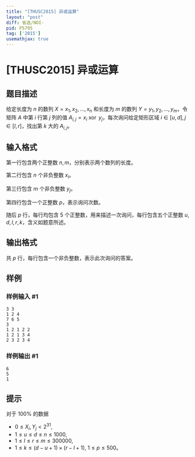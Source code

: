 ```yaml
---
title: "[THUSC2015] 异或运算"
layout: "post"
diff: 省选/NOI-
pid: P5795
tag: ['2015']
usemathjax: true
---
```


# [THUSC2015] 异或运算
## 题目描述

给定长度为 $n$ 的数列 $X={x_1,x_2,...,x_n}$ 和长度为 $m$ 的数列 $Y={y_1,y_2,...,y_m}$，令矩阵 $A$ 中第 $i$ 行第 $j$ 列的值 $A_{i,j}=x_i\ \operatorname{xor}\ y_j$，每次询问给定矩形区域 $i∈[u,d],j∈[l,r]$，找出第 $k$ 大的 $A_{i,j}$。
## 输入格式

第一行包含两个正整数 $n,m$，分别表示两个数列的长度。

第二行包含 $n$ 个非负整数 $x_i$。

第三行包含 $m$ 个非负整数 $y_j$。

第四行包含一个正整数 $p$，表示询问次数。

随后 $p$ 行，每行均包含 $5$ 个正整数，用来描述一次询问，每行包含五个正整数 $u,d,l,r,k$，含义如题意所述。
## 输出格式

共 $p$ 行，每行包含一个非负整数，表示此次询问的答案。
## 样例

### 样例输入 #1
```
3 3
1 2 4
7 6 5
3
1 2 1 2 2
1 2 1 3 4
2 3 2 3 4
```
### 样例输出 #1
```
6
5
1
```
## 提示

对于 $100\%$ 的数据

- $0\leq X_i,Y_j<2^{31}$,
- $1\leq u\leq d\leq n\leq 1000$,
- $1\leq l\leq r\leq m\leq 300000$,
- $1\leq k\leq (d-u+1)\times (r-l+1)$, $1\leq p\leq 500$。

